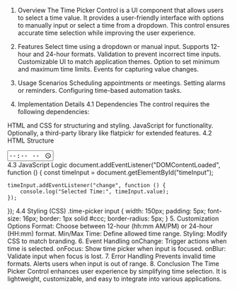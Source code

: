 1. Overview
The Time Picker Control is a UI component that allows users to select a time value. It provides a user-friendly interface with options to manually input or select a time from a dropdown. This control ensures accurate time selection while improving the user experience.

2. Features
Select time using a dropdown or manual input.
Supports 12-hour and 24-hour formats.
Validation to prevent incorrect time inputs.
Customizable UI to match application themes.
Option to set minimum and maximum time limits.
Events for capturing value changes.
3. Usage Scenarios
Scheduling appointments or meetings.
Setting alarms or reminders.
Configuring time-based automation tasks.
4. Implementation Details
4.1 Dependencies
The control requires the following dependencies:

HTML and CSS for structuring and styling.
JavaScript for functionality.
Optionally, a third-party library like flatpickr for extended features.
4.2 HTML Structure
<div class="time-picker">
    <input type="time" id="timeInput" />
</div>
4.3 JavaScript Logic
document.addEventListener("DOMContentLoaded", function () {
    const timeInput = document.getElementById("timeInput");
    
    timeInput.addEventListener("change", function () {
        console.log("Selected Time:", timeInput.value);
    });
});
4.4 Styling (CSS)
.time-picker input {
    width: 150px;
    padding: 5px;
    font-size: 16px;
    border: 1px solid #ccc;
    border-radius: 5px;
}
5. Customization Options
Format: Choose between 12-hour (hh:mm AM/PM) or 24-hour (HH:mm) format.
Min/Max Time: Define allowed time range.
Styling: Modify CSS to match branding.
6. Event Handling
onChange: Trigger actions when time is selected.
onFocus: Show time picker when input is focused.
onBlur: Validate input when focus is lost.
7. Error Handling
Prevents invalid time formats.
Alerts users when input is out of range.
8. Conclusion
The Time Picker Control enhances user experience by simplifying time selection. It is lightweight, customizable, and easy to integrate into various applications.

